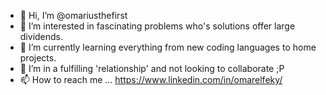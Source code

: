 - 👋 Hi, I’m @omariusthefirst
- 👀 I’m interested in fascinating problems who's solutions offer large dividends.
- 🌱 I’m currently learning everything from new coding languages to home projects.
- 💞️ I’m in a fulfilling 'relationship' and not looking to collaborate ;P
- 📫 How to reach me ... https://www.linkedin.com/in/omarelfeky/


<!---
omariusthefirst/omariusthefirst is a ✨ special ✨ repository because its `README.md` (this file) appears on your GitHub profile.
You can click the Preview link to take a look at your changes.
--->
